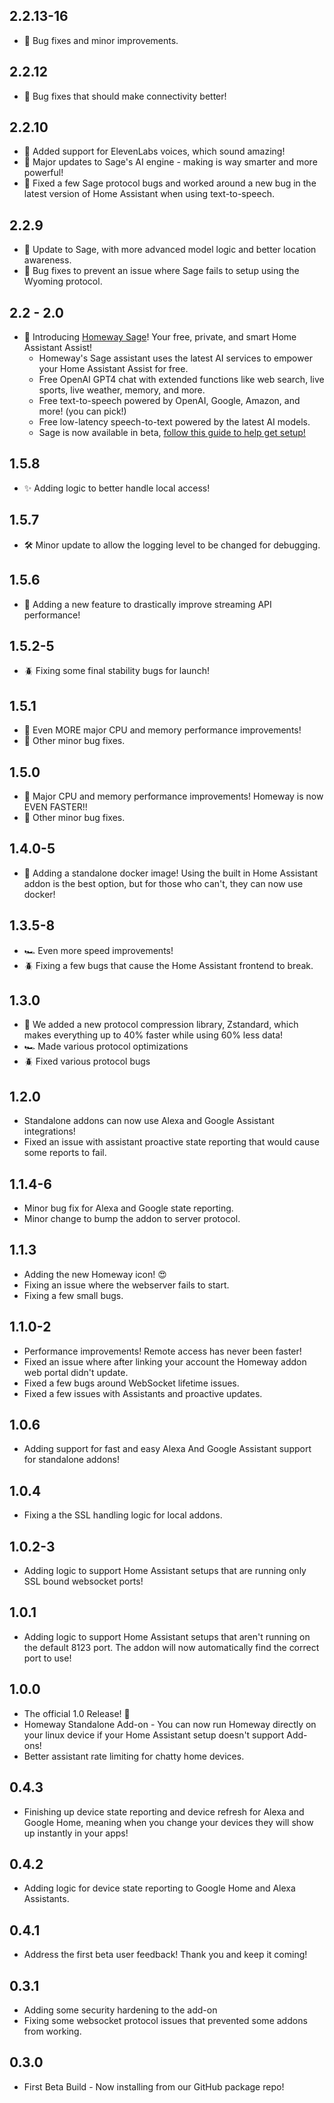 <!-- https://developers.home-assistant.io/docs/add-ons/presentation#keeping-a-changelog -->
<!-- This is used in the homeway UI to show updates, so keep it up to date. -->

## 2.2.13-16

-  🐛 Bug fixes and minor improvements.

## 2.2.12

- 🐞 Bug fixes that should make connectivity better!

## 2.2.10

- 💬 Added support for ElevenLabs voices, which sound amazing!
- 🧠 Major updates to Sage's AI engine - making is way smarter and more powerful!
- 🐛 Fixed a few Sage protocol bugs and worked around a new bug in the latest version of Home Assistant when using text-to-speech.

## 2.2.9

- 🤖 Update to Sage, with more advanced model logic and better location awareness.
- 🐛 Bug fixes to prevent an issue where Sage fails to setup using the Wyoming protocol.

## 2.2 - 2.0

- 🤖 Introducing [Homeway Sage](https://blog.homeway.io/homeway-sage-free-private-intelligent-chatgpt-for-home-assistant-assist-voice/)! Your free, private, and smart Home Assistant Assist!
    - Homeway's Sage assistant uses the latest AI services to empower your Home Assistant Assist for free.
    - Free OpenAI GPT4 chat with extended functions like web search, live sports, live weather, memory, and more.
    - Free text-to-speech powered by OpenAI, Google, Amazon, and more! (you can pick!)
    - Free low-latency speech-to-text powered by the latest AI models.
    - Sage is now available in beta, [follow this guide to help get setup!](https://blog.homeway.io/homeway-sage-free-private-intelligent-chatgpt-for-home-assistant-assist-voice/)

## 1.5.8

- ✨ Adding logic to better handle local access!

## 1.5.7

- 🛠️ Minor update to allow the logging level to be changed for debugging.

## 1.5.6

- 🚀 Adding a new feature to drastically improve streaming API performance!

## 1.5.2-5

- 🪲 Fixing some final stability bugs for launch!

## 1.5.1

- 🚀 Even MORE major CPU and memory performance improvements!
- 🐛 Other minor bug fixes.

## 1.5.0

- 🚀 Major CPU and memory performance improvements! Homeway is now EVEN FASTER!!
- 🐛 Other minor bug fixes.

## 1.4.0-5

- 🐋 Adding a standalone docker image! Using the built in Home Assistant addon is the best option, but for those who can't, they can now use docker!

## 1.3.5-8

- 🏎️ Even more speed improvements!
- 🪲 Fixing a few bugs that cause the Home Assistant frontend to break.

## 1.3.0

- 🏇 We added a new protocol compression library, Zstandard, which makes everything up to 40% faster while using 60% less data!
- 🏎️ Made various protocol optimizations
- 🪲 Fixed various protocol bugs

## 1.2.0

- Standalone addons can now use Alexa and Google Assistant integrations!
- Fixed an issue with assistant proactive state reporting that would cause some reports to fail.

## 1.1.4-6

- Minor bug fix for Alexa and Google state reporting.
- Minor change to bump the addon to server protocol.

## 1.1.3

- Adding the new Homeway icon! 😍
- Fixing an issue where the webserver fails to start.
- Fixing a few small bugs.

## 1.1.0-2

- Performance improvements! Remote access has never been faster!
- Fixed an issue where after linking your account the Homeway addon web portal didn't update.
- Fixed a few bugs around WebSocket lifetime issues.
- Fixed a few issues with Assistants and proactive updates.

## 1.0.6

- Adding support for fast and easy Alexa And Google Assistant support for standalone addons!

## 1.0.4

- Fixing a the SSL handling logic for local addons.

## 1.0.2-3

- Adding logic to support Home Assistant setups that are running only SSL bound websocket ports!

## 1.0.1

- Adding logic to support Home Assistant setups that aren't running on the default 8123 port. The addon will now automatically find the correct port to use!

## 1.0.0

- The official 1.0 Release! 🥳
- Homeway Standalone Add-on - You can now run Homeway directly on your linux device if your Home Assistant setup doesn't support Add-ons!
- Better assistant rate limiting for chatty home devices.

## 0.4.3

- Finishing up device state reporting and device refresh for Alexa and Google Home, meaning when you change your devices they will show up instantly in your apps!

## 0.4.2

- Adding logic for device state reporting to Google Home and Alexa Assistants.

## 0.4.1

 - Address the first beta user feedback! Thank you and keep it coming!

## 0.3.1

- Adding some security hardening to the add-on
- Fixing some websocket protocol issues that prevented some addons from working.

## 0.3.0

- First Beta Build - Now installing from our GitHub package repo!

